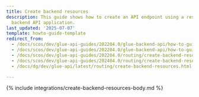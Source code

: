 ```yaml
---
title: Create backend resources
description: This guide shows how to create an API endpoint using a resource for the
  backend API application.
last_updated: '2025-07-07'
template: howto-guide-template
redirect_from:
  - /docs/scos/dev/glue-api-guides/202204.0/glue-backend-api/how-to-guides/how-to-create-a-backend-resource.html
  - /docs/scos/dev/glue-api-guides/202204.0/glue-backend-api/how-to-guides/how-to-create-a-resource.html
  - /docs/scos/dev/glue-api-guides/202204.0/routing/create-backend-resources.html
  - /docs/scos/dev/glue-api-guides/202404.0/routing/create-backend-resources.html
  - /docs/dg/dev/glue-api/latest/routing/create-backend-resources.html

---
```


{% include integrations/create-backend-resources-body.md %}
